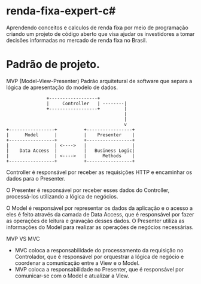 # renda-fixa-expert-c#
  Aprendendo conceitos e calculos de renda fixa por meio de programação criando um projeto de código aberto que visa 
  ajudar os investidores a tomar decisões informadas no mercado de renda fixa no Brasil. 
  
# Padrão de projeto.

  MVP (Model-View-Presenter) Padrão arquitetural de software que separa a lógica de apresentação do modelo de dados.
  
  
                   +------------------+
                   |     Controller   | --------|
                   +------------------+         |
                                                |
                                                |
                                                v
    +-----------------+          +-----------------+
    |      Model      |          |    Presenter    |
    +-----------------+          +-----------------+
    |                 | <---->   |                 |
    |    Data Access  |          |   Business Logic|
    |                 | <---->   |      Methods    |
    +-----------------+          +-----------------+

Controller é responsável por receber as requisições HTTP e encaminhar os dados para o Presenter. 

O Presenter é responsável por receber esses dados do Controller, processá-los utilizando a lógica de negócios.

O Model é responsável por representar os dados da aplicação e o acesso a eles é feito através da camada de Data Access, que é responsável por fazer as operações de leitura e gravação desses dados. O Presenter utiliza as informações do Model para realizar as operações de negócios necessárias.

MVP VS MVC
   - MVC coloca a responsabilidade do processamento da requisição no Controlador, que é responsável por orquestrar a lógica de negócio e coordenar a comunicação entre a View e o Model. 
  - MVP coloca a responsabilidade no Presenter, que é responsável por comunicar-se com o Model e atualizar a View.
